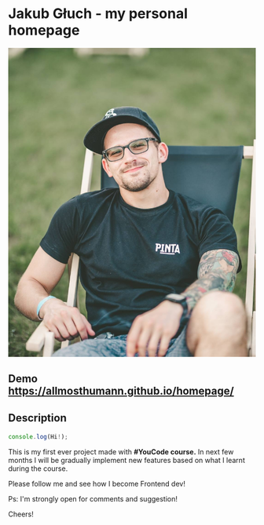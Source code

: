 # Jakub Głuch - my personal homepage

![Jakub](https://github.com/AllmostHumann/homepage/blob/main/images/profilowe.jpg?raw=true)

## Demo https://allmosthumann.github.io/homepage/

## Description

```javascript
console.log(Hi!);
```

This is my first ever project made with <b>#YouCode course.</b> In next few months I will be gradually implement new features based on what I learnt during the course. 

Please follow me and see how I become Frontend dev! 

Ps: I'm strongly open for comments and suggestion!

Cheers!

